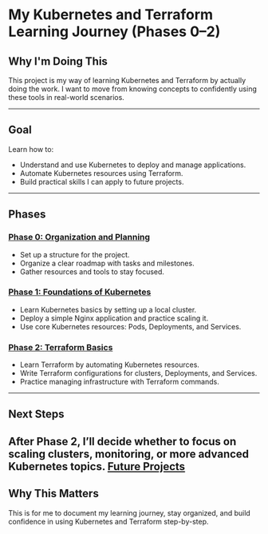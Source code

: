 # My Kubernetes and Terraform Learning Journey (Phases 0–2)

## Why I'm Doing This

This project is my way of learning Kubernetes and Terraform by actually doing the work. I want to move from knowing concepts to confidently using these tools in real-world scenarios.

---

## Goal

Learn how to:
- Understand and use Kubernetes to deploy and manage applications.
- Automate Kubernetes resources using Terraform.
- Build practical skills I can apply to future projects.

---

## Phases

### [**Phase 0: Organization and Planning**](./phase0/phase-0)
- Set up a structure for the project.
- Organize a clear roadmap with tasks and milestones.
- Gather resources and tools to stay focused.

### [**Phase 1: Foundations of Kubernetes**](./phase1/phase-1)
- Learn Kubernetes basics by setting up a local cluster.
- Deploy a simple Nginx application and practice scaling it.
- Use core Kubernetes resources: Pods, Deployments, and Services.

### [**Phase 2: Terraform Basics**](./phase2/phase-2)
- Learn Terraform by automating Kubernetes resources.
- Write Terraform configurations for clusters, Deployments, and Services.
- Practice managing infrastructure with Terraform commands.

---

## Next Steps

After Phase 2, I’ll decide whether to focus on scaling clusters, monitoring, or more advanced Kubernetes topics.
[**Future Projects**](./future-projects)
---

## Why This Matters

This is for me to document my learning journey, stay organized, and build confidence in using Kubernetes and Terraform step-by-step.
